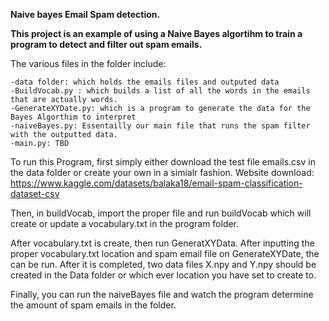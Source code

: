**Naive bayes Email Spam detection.**

**This project is an example of using a Naive Bayes algortihm to train a program to detect
and filter out spam emails.**

The various files in the folder include:

    -data folder: which holds the emails files and outputed data 
    -BuildVocab.py : which builds a list of all the words in the emails that are actually words.
    -GenerateXYDate.py: which is a program to generate the data for the Bayes Algorthim to interpret
    -naiveBayes.py: Essentailly our main file that runs the spam filter with the outputted data.
    -main.py: TBD

To run this Program, first simply either download the test file emails.csv in the data folder or create your own in a simialr fashion.
Website download: https://www.kaggle.com/datasets/balaka18/email-spam-classification-dataset-csv

Then, in buildVocab, import the proper file and run buildVocab which will create or update a vocabulary.txt in the program folder.

After vocabulary.txt is create, then run GeneratXYData. After inputting the proper vocabulary.txt location and spam email file on GenerateXYDate, the can be run.
After it is completed, two data files X.npy and Y.npy should be created in the Data folder or which ever location you have set to create to.

Finally, you can run the naiveBayes file and watch the program determine the amount of spam emails in the folder.
